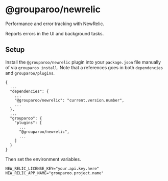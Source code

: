 # @grouparoo/newrelic

Performance and error tracking with NewRelic.

Reports errors in the UI and background tasks.

## Setup

Install the `@grouparoo/newrelic` plugin into your `package.json` file manually of via `grouparoo install`. Note that a references goes in both `dependencies` and `grouparoo/plugins`.

```
{
  ...
  "dependencies": {
    ...
    "@grouparoo/newrelic": "current.version.number",
    ...
  },
  ...
  "grouparoo": {
    "plugins": [
      ...
      "@grouparoo/newrelic",
      ...
    ]
  }
}
```

Then set the environment variables.

```
NEW_RELIC_LICENSE_KEY="your.api.key.here"
NEW_RELIC_APP_NAME="grouparoo.project.name"
```
